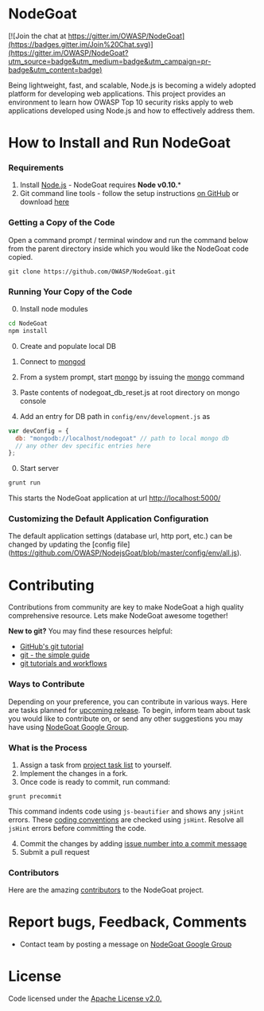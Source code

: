 NodeGoat
==========

[![Join the chat at https://gitter.im/OWASP/NodeGoat](https://badges.gitter.im/Join%20Chat.svg)](https://gitter.im/OWASP/NodeGoat?utm_source=badge&utm_medium=badge&utm_campaign=pr-badge&utm_content=badge)

Being lightweight, fast, and scalable, Node.js is becoming a widely adopted platform for developing web applications. This project provides an environment to learn how OWASP Top 10 security risks apply to web applications developed using Node.js and how to effectively address them.

How to Install and Run NodeGoat
=================================

### Requirements

1.  Install [Node.js](http://nodejs.org/) - NodeGoat requires **Node v0.10.***
2.  Git command line tools - follow the setup instructions [on GitHub](https://help.github.com/articles/set-up-git) or download [here](http://git-scm.com/downloads)

### Getting a Copy of the Code

Open a command prompt / terminal window and run the command below from the parent directory inside which you would like the NodeGoat code copied.

```
git clone https://github.com/OWASP/NodeGoat.git
```
### Running Your Copy of the Code

0. Install node modules

  ```sh
  cd NodeGoat
  npm install
  ```

0. Create and populate local DB 

  0. Connect to [mongod](http://docs.mongodb.org/manual/reference/program/mongod/#bin.mongod)
  0. From a system prompt, start [mongo](http://docs.mongodb.org/manual/reference/program/mongo/#bin.mongo) by issuing the [mongo](http://docs.mongodb.org/manual/reference/program/mongo/#bin.mongo) command
  0. Paste contents of nodegoat_db_reset.js at root directory on mongo console
  0. Add an entry for DB path in `config/env/development.js` as
  ```js
  var devConfig = {
    db: "mongodb://localhost/nodegoat" // path to local mongo db
    // any other dev specific entries here
  };
  ```

0. Start server

  ```sh
  grunt run
  ```

  This starts the NodeGoat application at url [http://localhost:5000/](http://localhost:5000/)

### Customizing the Default Application Configuration

The default application settings (database url, http port, etc.) can be changed by updating the [config file] (https://github.com/OWASP/NodejsGoat/blob/master/config/env/all.js).


Contributing
=================================

Contributions from community are key to make NodeGoat a high quality comprehensive resource. Lets make NodeGoat awesome together!


**New to git?** You may find these resources helpful:
* [GitHub's git tutorial](http://try.github.io/)
* [git - the simple guide](http://rogerdudler.github.io/git-guide/)
* [git tutorials and workflows](https://www.atlassian.com/git/tutorial)

### Ways to Contribute

Depending on your preference, you can contribute in various ways. Here are tasks planned for [upcoming release](https://github.com/OWASP/NodeGoat/issues/milestones).
To begin, inform team about task you would like to contribute on, or send any other suggestions you may have using [NodeGoat Google Group](https://groups.google.com/forum/#!forum/nodegoat).

### What is the Process
1. Assign a task from [project task list](https://github.com/OWASP/NodeGoat/issues?milestone=2&state=open) to yourself.
2. Implement the changes in a fork.
3. Once code is ready to commit, run command:
  ```
  grunt precommit
  ```
  This command indents code using `js-beautifier` and shows any `jsHint` errors. These [coding conventions](https://github.com/OWASP/NodeGoat/blob/master/.jshintrc) are checked using `jsHint`. Resolve all `jsHint` errors before committing the code.

4. Commit the changes by adding [issue number into a commit message](https://help.github.com/articles/closing-issues-via-commit-messages)
5. Submit a pull request

### Contributors
Here are the amazing [contributors](https://github.com/OWASP/NodeGoat/graphs/contributors) to the NodeGoat project.


Report bugs, Feedback, Comments
====================================
*  Contact team by posting a message on [NodeGoat Google Group](https://groups.google.com/forum/#!forum/nodegoat) 


License
==========
Code licensed under the [Apache License v2.0.](http://www.apache.org/licenses/LICENSE-2.0)
